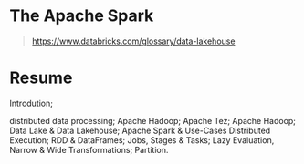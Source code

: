 # The Apache Spark 

> https://www.databricks.com/glossary/data-lakehouse

# Resume
 
Introdution;
 
distributed data processing;
Apache Hadoop;
Apache Tez;
Apache Hadoop;
Data Lake & Data Lakehouse;
Apache Spark & Use-Cases
Distributed Execution;
RDD & DataFrames;
Jobs, Stages & Tasks;
Lazy Evaluation, Narrow & Wide Transformations;
Partition.



